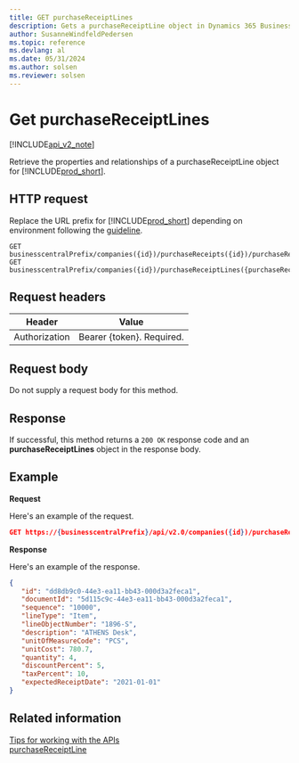 ```yaml
---
title: GET purchaseReceiptLines  
description: Gets a purchaseReceiptLine object in Dynamics 365 Business Central.
author: SusanneWindfeldPedersen
ms.topic: reference
ms.devlang: al
ms.date: 05/31/2024
ms.author: solsen
ms.reviewer: solsen
---
```


# Get purchaseReceiptLines

[!INCLUDE[api_v2_note](../../../includes/api_v2_note.md)]

Retrieve the properties and relationships of a purchaseReceiptLine object for [!INCLUDE[prod_short](../../../includes/prod_short.md)]. 

## HTTP request

Replace the URL prefix for [!INCLUDE[prod_short](../../../includes/prod_short.md)] depending on environment following the [guideline](../../v2.0/endpoints-apis-for-dynamics.md).

```
GET businesscentralPrefix/companies({id})/purchaseReceipts({id})/purchaseReceiptLines({purchaseReceiptLineId})
GET businesscentralPrefix/companies({id})/purchaseReceiptLines({purchaseReceiptLineId})
```

## Request headers

|Header|Value|
|------|-----|
|Authorization  |Bearer {token}. Required. |

## Request body
Do not supply a request body for this method.

## Response
If successful, this method returns a ```200 OK``` response code and an **purchaseReceiptLines** object in the response body.

## Example

**Request**

Here's an example of the request.

```json
GET https://{businesscentralPrefix}/api/v2.0/companies({id})/purchaseReceipts({id})/purchaseReceiptLines({purchaseReceiptLineId})
```

**Response**

Here's an example of the response. 

```json
{
   "id": "dd8db9c0-44e3-ea11-bb43-000d3a2feca1",
   "documentId": "5d115c9c-44e3-ea11-bb43-000d3a2feca1",
   "sequence": "10000",
   "lineType": "Item",
   "lineObjectNumber": "1896-S",
   "description": "ATHENS Desk",
   "unitOfMeasureCode": "PCS",
   "unitCost": 780.7,
   "quantity": 4,
   "discountPercent": 5,
   "taxPercent": 10,
   "expectedReceiptDate": "2021-01-01"
}
```


## Related information

[Tips for working with the APIs](../../../developer/devenv-connect-apps-tips.md)  
[purchaseReceiptLine](../resources/dynamics_purchaseReceiptLine.md)  

